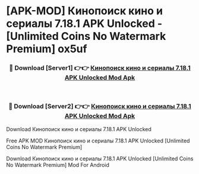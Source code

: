 # [APK-MOD] Кинопоиск  кино и сериалы 7.18.1 APK Unlocked - [Unlimited Coins No Watermark Premium] ox5uf



<div align="center">
<h3>🔴 Download [Server1] 👉👉 <a href="https://momento.my/?title=Кинопоиск__кино_и_сериалы_7.18.1_APK_Unlocked">Кинопоиск  кино и сериалы 7.18.1 APK Unlocked Mod Apk</a></h3><br>

<h3>🔴 Download [Server2] 👉👉 <a href="https://momento.my/?title=Кинопоиск__кино_и_сериалы_7.18.1_APK_Unlocked">Кинопоиск  кино и сериалы 7.18.1 APK Unlocked Mod Apk</a></h3>
</div>



Download Кинопоиск  кино и сериалы 7.18.1 APK Unlocked 

Free APK MOD Кинопоиск  кино и сериалы 7.18.1 APK Unlocked [Unlimited Coins No Watermark Premium]

Download Кинопоиск  кино и сериалы 7.18.1 APK Unlocked [Unlimited Coins No Watermark Premium] Mod For Android

